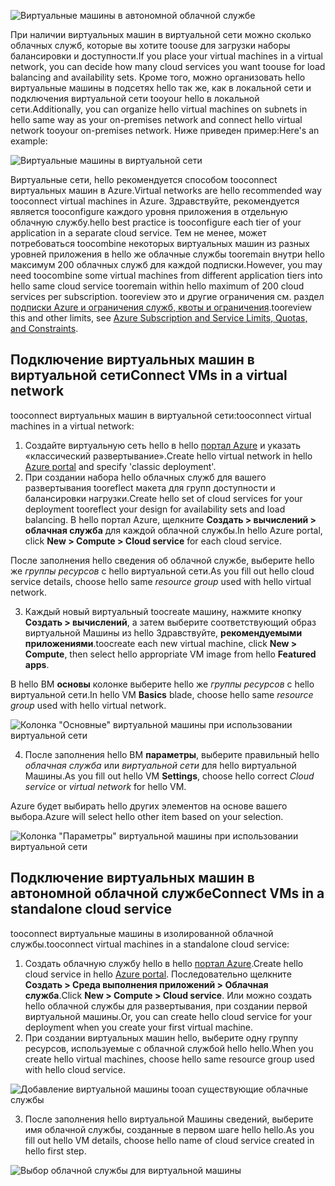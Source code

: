 

![Виртуальные машины в автономной облачной службе](./media/virtual-machines-common-classic-connect-vms/CloudServiceExample.png)

<span data-ttu-id="03d45-102">При наличии виртуальных машин в виртуальной сети можно сколько облачных служб, которые вы хотите toouse для загрузки наборы балансировки и доступности.</span><span class="sxs-lookup"><span data-stu-id="03d45-102">If you place your virtual machines in a virtual network, you can decide how many cloud services you want toouse for load balancing and availability sets.</span></span> <span data-ttu-id="03d45-103">Кроме того, можно организовать hello виртуальные машины в подсетях hello так же, как в локальной сети и подключения виртуальной сети tooyour hello в локальной сети.</span><span class="sxs-lookup"><span data-stu-id="03d45-103">Additionally, you can organize hello virtual machines on subnets in hello same way as your on-premises network and connect hello virtual network tooyour on-premises network.</span></span> <span data-ttu-id="03d45-104">Ниже приведен пример:</span><span class="sxs-lookup"><span data-stu-id="03d45-104">Here's an example:</span></span>

![Виртуальные машины в виртуальной сети](./media/virtual-machines-common-classic-connect-vms/VirtualNetworkExample.png)

<span data-ttu-id="03d45-106">Виртуальные сети, hello рекомендуется способом tooconnect виртуальных машин в Azure.</span><span class="sxs-lookup"><span data-stu-id="03d45-106">Virtual networks are hello recommended way tooconnect virtual machines in Azure.</span></span> <span data-ttu-id="03d45-107">Здравствуйте, рекомендуется является tooconfigure каждого уровня приложения в отдельную облачную службу.</span><span class="sxs-lookup"><span data-stu-id="03d45-107">hello best practice is tooconfigure each tier of your application in a separate cloud service.</span></span> <span data-ttu-id="03d45-108">Тем не менее, может потребоваться toocombine некоторых виртуальных машин из разных уровней приложения в hello же облачные службы tooremain внутри hello максимум 200 облачных служб для каждой подписки.</span><span class="sxs-lookup"><span data-stu-id="03d45-108">However, you may need toocombine some virtual machines from different application tiers into hello same cloud service tooremain within hello maximum of 200 cloud services per subscription.</span></span> <span data-ttu-id="03d45-109">tooreview это и другие ограничения см. раздел [подписки Azure и ограничения служб, квоты и ограничения](../articles/azure-subscription-service-limits.md).</span><span class="sxs-lookup"><span data-stu-id="03d45-109">tooreview this and other limits, see [Azure Subscription and Service Limits, Quotas, and Constraints](../articles/azure-subscription-service-limits.md).</span></span>

## <a name="connect-vms-in-a-virtual-network"></a><span data-ttu-id="03d45-110">Подключение виртуальных машин в виртуальной сети</span><span class="sxs-lookup"><span data-stu-id="03d45-110">Connect VMs in a virtual network</span></span>
<span data-ttu-id="03d45-111">tooconnect виртуальных машин в виртуальной сети:</span><span class="sxs-lookup"><span data-stu-id="03d45-111">tooconnect virtual machines in a virtual network:</span></span>

1. <span data-ttu-id="03d45-112">Создайте виртуальную сеть hello в hello [портал Azure](../articles/virtual-network/virtual-networks-create-vnet-classic-pportal.md) и указать «классический развертывание».</span><span class="sxs-lookup"><span data-stu-id="03d45-112">Create hello virtual network in hello [Azure portal](../articles/virtual-network/virtual-networks-create-vnet-classic-pportal.md) and specify 'classic deployment'.</span></span>
2. <span data-ttu-id="03d45-113">При создании набора hello облачных служб для вашего развертывания tooreflect макета для групп доступности и балансировки нагрузки.</span><span class="sxs-lookup"><span data-stu-id="03d45-113">Create hello set of cloud services for your deployment tooreflect your design for availability sets and load balancing.</span></span> <span data-ttu-id="03d45-114">В hello портал Azure, щелкните **Создать > вычислений > облачная служба** для каждой облачной службы.</span><span class="sxs-lookup"><span data-stu-id="03d45-114">In hello Azure portal, click **New > Compute > Cloud service** for each cloud service.</span></span>

  <span data-ttu-id="03d45-115">После заполнения hello сведения об облачной службе, выберите hello же _группы ресурсов_ с hello виртуальной сети.</span><span class="sxs-lookup"><span data-stu-id="03d45-115">As you fill out hello cloud service details, choose hello same _resource group_ used with hello virtual network.</span></span>

3. <span data-ttu-id="03d45-116">Каждый новый виртуальный toocreate машину, нажмите кнопку **Создать > вычислений**, а затем выберите соответствующий образ виртуальной Машины из hello Здравствуйте, **рекомендуемыми приложениями**.</span><span class="sxs-lookup"><span data-stu-id="03d45-116">toocreate each new virtual machine, click **New > Compute**, then select hello appropriate VM image from hello **Featured apps**.</span></span>

  <span data-ttu-id="03d45-117">В hello ВМ **основы** колонке выберите hello же _группы ресурсов_ с hello виртуальной сети.</span><span class="sxs-lookup"><span data-stu-id="03d45-117">In hello VM **Basics** blade, choose hello same _resource group_ used with hello virtual network.</span></span>

  ![Колонка "Основные" виртуальной машины при использовании виртуальной сети](./media/virtual-machines-common-classic-connect-vms/CreateVM_Basics_VN.png)

4. <span data-ttu-id="03d45-119">После заполнения hello ВМ **параметры**, выберите правильный hello _облачная служба_ или _виртуальной сети_ для hello виртуальной Машины.</span><span class="sxs-lookup"><span data-stu-id="03d45-119">As you fill out hello VM **Settings**, choose hello correct _Cloud service_ or _virtual network_ for hello VM.</span></span>

  <span data-ttu-id="03d45-120">Azure будет выбирать hello других элементов на основе вашего выбора.</span><span class="sxs-lookup"><span data-stu-id="03d45-120">Azure will select hello other item based on your selection.</span></span>

  ![Колонка "Параметры" виртуальной машины при использовании виртуальной сети](./media/virtual-machines-common-classic-connect-vms/CreateVM_Settings_VN.png)


## <a name="connect-vms-in-a-standalone-cloud-service"></a><span data-ttu-id="03d45-122">Подключение виртуальных машин в автономной облачной службе</span><span class="sxs-lookup"><span data-stu-id="03d45-122">Connect VMs in a standalone cloud service</span></span>
<span data-ttu-id="03d45-123">tooconnect виртуальные машины в изолированной облачной службы.</span><span class="sxs-lookup"><span data-stu-id="03d45-123">tooconnect virtual machines in a standalone cloud service:</span></span>

1. <span data-ttu-id="03d45-124">Создать облачную службу hello в hello [портал Azure](http://portal.azure.com).</span><span class="sxs-lookup"><span data-stu-id="03d45-124">Create hello cloud service in hello [Azure portal](http://portal.azure.com).</span></span> <span data-ttu-id="03d45-125">Последовательно щелкните **Создать > Среда выполнения приложений > Облачная служба**.</span><span class="sxs-lookup"><span data-stu-id="03d45-125">Click **New > Compute > Cloud service**.</span></span> <span data-ttu-id="03d45-126">Или можно создать hello облачной службы для развертывания, при создании первой виртуальной машины.</span><span class="sxs-lookup"><span data-stu-id="03d45-126">Or, you can create hello cloud service for your deployment when you create your first virtual machine.</span></span>
2. <span data-ttu-id="03d45-127">При создании виртуальных машин hello, выберите одну группу ресурсов, используемые с облачной службой hello hello.</span><span class="sxs-lookup"><span data-stu-id="03d45-127">When you create hello virtual machines, choose hello same resource group used with hello cloud service.</span></span>

  ![Добавление виртуальной машины tooan существующие облачные службы](./media/virtual-machines-common-classic-connect-vms/CreateVM_Basics_SA.png)

3.  <span data-ttu-id="03d45-129">После заполнения hello виртуальной Машины сведений, выберите имя облачной службы, созданные в первом шаге hello hello.</span><span class="sxs-lookup"><span data-stu-id="03d45-129">As you fill out hello VM details, choose hello name of cloud service created in hello first step.</span></span>

  ![Выбор облачной службы для виртуальной машины](./media/virtual-machines-common-classic-connect-vms/CreateVM_Settings_SA.png)
